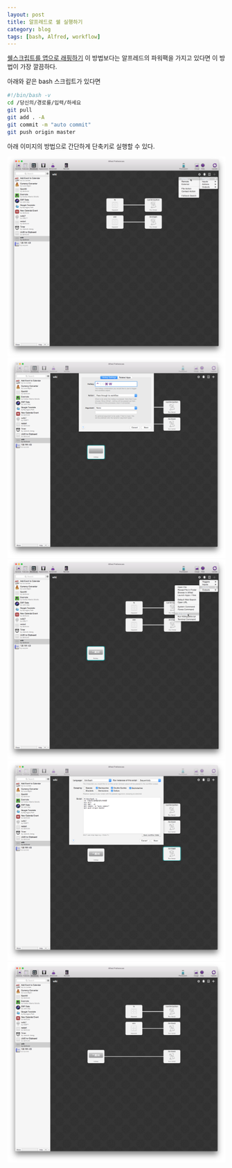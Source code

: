```yaml
---
layout: post
title: 알프레드로 쉘 실행하기
category: blog
tags: [bash, Alfred, workflow]
---
```


[쉘스크립트를 앱으로 래핑하기](http://devfuner.github.io/blog/2015/07/28/packaged-bash/) 이 방법보다는 알프레드의 파워팩을 가지고 있다면 이 방법이 가장 깔끔하다.

아래와 같은 bash 스크립트가 있다면  

```bash
#!/bin/bash -v
cd /당신의/경로를/입력/하세요
git pull
git add . -A
git commit -m "auto commit"
git push origin master
```

아래 이미지의 방법으로 간단하게 단축키로 실행할 수 있다.

![알프레드설정](/images/posts/alfred-hotkey/e01edbfc_001.png)  
![알프레드설정](/images/posts/alfred-hotkey/e01edbfc_002.png)  
![알프레드설정](/images/posts/alfred-hotkey/e01edbfc_003.png)  
![알프레드설정](/images/posts/alfred-hotkey/e01edbfc_004.png)  
![알프레드설정](/images/posts/alfred-hotkey/e01edbfc_005.png)  
